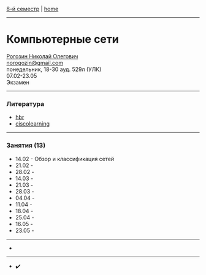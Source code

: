 [8-й семестр](../2022_8_sem.md) | [home](../README.md)
____________________________________
# Компьютерные сети 
[Рогозин Николай Олегович](https://networking-labs.ru/) \
norogozin@gmail.com \
понедельник, 18-30 ауд. 529л (УЛК)\
07.02-23.05 \
Экзамен
____________________________________
### Литература

* [hbr](https://habr.com/ru/post/134892/)
* [ciscolearning](https://ciscolearning.ru/)
____________________________________
### Занятия (13)

* 14.02 - Обзор и классификация сетей
* 21.02 -  
* 28.02 -  
* 14.03 -  
* 21.03 -  
* 28.03 -  
* 04.04 -  
* 11.04 -  
* 18.04 -  
* 25.04 -  
* 16.05 -  
* 23.05 - 

____________________________________

* 

____________________________________

* ✔️
